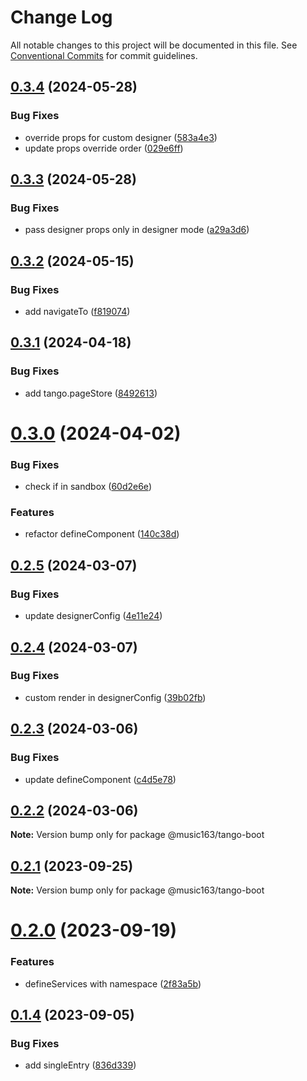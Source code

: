 # Change Log

All notable changes to this project will be documented in this file.
See [Conventional Commits](https://conventionalcommits.org) for commit guidelines.

## [0.3.4](https://github.com/music163/tango-boot/compare/@music163/tango-boot@0.3.3...@music163/tango-boot@0.3.4) (2024-05-28)


### Bug Fixes

* override props for custom designer ([583a4e3](https://github.com/music163/tango-boot/commit/583a4e354de7ba3d7b2264f42fce6d0efe02c964))
* update props override order ([029e6ff](https://github.com/music163/tango-boot/commit/029e6ff324e996fabd4cf97dc49d355bcf2ee515))





## [0.3.3](https://github.com/music163/tango-boot/compare/@music163/tango-boot@0.3.2...@music163/tango-boot@0.3.3) (2024-05-28)


### Bug Fixes

* pass designer props only in designer mode ([a29a3d6](https://github.com/music163/tango-boot/commit/a29a3d6d282f7b67be0b1b00b630bdb65f260d4c))





## [0.3.2](https://github.com/music163/tango-boot/compare/@music163/tango-boot@0.3.1...@music163/tango-boot@0.3.2) (2024-05-15)


### Bug Fixes

* add navigateTo ([f819074](https://github.com/music163/tango-boot/commit/f8190744c856b182e3ca1179ba6e373c54c90b7e))





## [0.3.1](https://github.com/music163/tango-boot/compare/@music163/tango-boot@0.3.0...@music163/tango-boot@0.3.1) (2024-04-18)


### Bug Fixes

* add tango.pageStore ([8492613](https://github.com/music163/tango-boot/commit/8492613aecd998cf9fb597f23b0980bde125263d))





# [0.3.0](https://github.com/music163/tango-boot/compare/@music163/tango-boot@0.2.5...@music163/tango-boot@0.3.0) (2024-04-02)


### Bug Fixes

* check if in sandbox ([60d2e6e](https://github.com/music163/tango-boot/commit/60d2e6ea413915859defbf25169c8433cc296c60))


### Features

* refactor defineComponent ([140c38d](https://github.com/music163/tango-boot/commit/140c38d0e961fae35dafb2f9fbfcd3265db61120))





## [0.2.5](https://github.com/music163/tango-boot/compare/@music163/tango-boot@0.2.4...@music163/tango-boot@0.2.5) (2024-03-07)


### Bug Fixes

* update designerConfig ([4e11e24](https://github.com/music163/tango-boot/commit/4e11e24756550b33f64c80a3d05409ab4db6e5ce))





## [0.2.4](https://github.com/music163/tango-boot/compare/@music163/tango-boot@0.2.3...@music163/tango-boot@0.2.4) (2024-03-07)


### Bug Fixes

* custom render in designerConfig ([39b02fb](https://github.com/music163/tango-boot/commit/39b02fb6f680351efef2182fe1a8c26103a7b649))





## [0.2.3](https://github.com/music163/tango-boot/compare/@music163/tango-boot@0.2.2...@music163/tango-boot@0.2.3) (2024-03-06)


### Bug Fixes

* update defineComponent ([c4d5e78](https://github.com/music163/tango-boot/commit/c4d5e780f33b9030ae134124baccca3f0381333a))





## [0.2.2](https://github.com/music163/tango-boot/compare/@music163/tango-boot@0.2.1...@music163/tango-boot@0.2.2) (2024-03-06)

**Note:** Version bump only for package @music163/tango-boot





## [0.2.1](https://github.com/music163/tango-boot/compare/@music163/tango-boot@0.2.0...@music163/tango-boot@0.2.1) (2023-09-25)

**Note:** Version bump only for package @music163/tango-boot





# [0.2.0](https://github.com/music163/tango-boot/compare/@music163/tango-boot@0.1.4...@music163/tango-boot@0.2.0) (2023-09-19)


### Features

* defineServices with namespace ([2f83a5b](https://github.com/music163/tango-boot/commit/2f83a5bc8223bcf6d723f758089d6ea5a59a2c8c))





## [0.1.4](https://github.com/music163/tango-boot/compare/@music163/tango-boot@0.1.3...@music163/tango-boot@0.1.4) (2023-09-05)


### Bug Fixes

* add singleEntry ([836d339](https://github.com/music163/tango-boot/commit/836d3398689a1396cf392ade20a6347cc16580d3))
